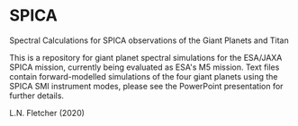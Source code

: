 # SPICA
Spectral Calculations for SPICA observations of the Giant Planets and Titan

This is a repository for giant planet spectral simulations for the ESA/JAXA SPICA mission, currently being evaluated as ESA's M5 mission.  Text files contain forward-modelled simulations of the four giant planets using the SPICA SMI instrument modes, please see the PowerPoint presentation for further details.

L.N. Fletcher (2020)
